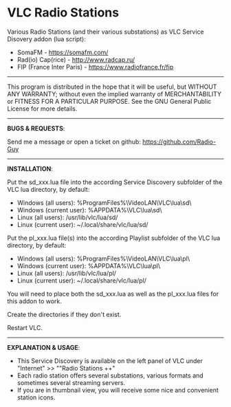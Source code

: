 # VLC Radio Stations

Various Radio Stations (and their various substations) as VLC Service Disovery addon (lua script):
* SomaFM - https://somafm.com/
* Rad(io) Cap(rice) - http://www.radcap.ru/
* FIP (France Inter Paris) - https://www.radiofrance.fr/fip

---
 This program is distributed in the hope that it will be useful,
 but WITHOUT ANY WARRANTY; without even the implied warranty of
 MERCHANTABILITY or FITNESS FOR A PARTICULAR PURPOSE.  See the
 GNU General Public License for more details.

---
**BUGS & REQUESTS**:

Send me a message or open a ticket on github: https://github.com/Radio-Guy

---
**INSTALLATION**:

Put the sd_xxx.lua file into the according Service Discovery subfolder of the VLC lua directory, by default:
* Windows (all users): %ProgramFiles%\VideoLAN\VLC\lua\sd\
* Windows (current user): %APPDATA%\VLC\lua\sd\
* Linux (all users): /usr/lib/vlc/lua/sd/
* Linux (current user): ~/.local/share/vlc/lua/sd/

Put the pl_xxx.lua file(s) into the according Playlist subfolder of the VLC lua directory, by default:
* Windows (all users): %ProgramFiles%\VideoLAN\VLC\lua\pl\
* Windows (current user): %APPDATA%\VLC\lua\pl\
* Linux (all users): /usr/lib/vlc/lua/pl/
* Linux (current user): ~/.local/share/vlc/lua/pl/

You will need to place both the sd_xxx.lua as well as the pl_xxx.lua files for this addon to work.

Create the directories if they don't exist.

Restart VLC.

---
**EXPLANATION & USAGE**:

* This Service Discovery is available on the left panel of VLC under "Internet" >> ""Radio Stations ++"
* Each radio station offers several substations, various formats and sometimes several streaming servers.
* If you are in thumbnail view, you will receive some nice and convenient station icons.
